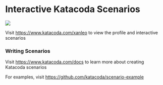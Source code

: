 # Interactive Katacoda Scenarios

[![](http://shields.katacoda.com/katacoda/xanleo/count.svg)](https://www.katacoda.com/xanleo "Get your profile on Katacoda.com")

Visit https://www.katacoda.com/xanleo to view the profile and interactive scenarios

### Writing Scenarios
Visit https://www.katacoda.com/docs to learn more about creating Katacoda scenarios

For examples, visit https://github.com/katacoda/scenario-example
